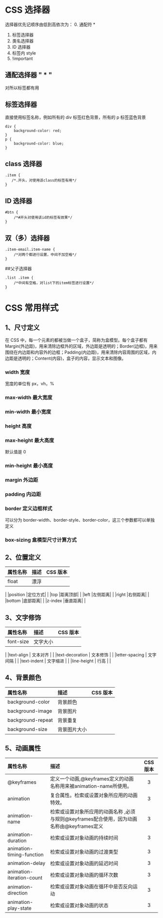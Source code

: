 # CSS 选择器

选择器优先记顺序由低到高依次为：
0. 通配符 *
1. 标签选择器
2. 类名选择器
3. ID 选择器
4. 标签内 style
5. !important

## 通配选择器 " * "

对所以标签都有用

## 标签选择器

直接使用标签名称，例如所有的 div 标签红色背景，所有的 p 标签蓝色背景

```
div {
    background-color: red;
}
p {
    background-color: blue;
}
```

## class 选择器

```
.item {
   /*.开头，对使用该class的标签有用*/
}
```

## ID 选择器

```
#btn {
    /*#开头对使用该id的标签有效果*/
}
```

## 双（多）选择器

```
.item-email.item-name {
    /*对两个都进行设置，中间不加空格*/
}
```

##父子选择器

```
.list .item {
    /*中间有空格，对list下的item标签进行设置*/
}
```

# CSS 常用样式

## 1、尺寸定义

在 CSS 中，每一个元素的都被当做一个盒子，简称为盒模型。每个盒子都有 Margin(外边距)，用来清除边框外的区域，外边距是透明的；Border(边框)，用来围绕在内边距和内容外的边框；Padding(内边距)，用来清除内容周围的区域，内边距是透明的；Content(内容)，盒子的内容，显示文本和图像。

### width 宽度
宽度的单位有 px，vh，%

### max-width 最大宽度


### min-width 最小宽度


### height 高度

### max-height 最大高度

默认值是 0 

### min-height 最小高度



### margin 外边距

### padding 内边距

### border 定义边框样式
可以分为 border-width、border-style、border-color，这三个参数都可以单独定义

### box-sizing 盒模型尺寸计算方式

## 2、位置定义

| 属性名称 | 描述 | CSS 版本 |
| :--- | :--- | :---: |
|float |漂浮|
|
|position |定位方式|
|
|top |距离顶部|
|
|left |左侧距离|
|
|right |右侧距离|
|
|bottom |底部距离|
|
|z-index |垂直距离|
|

## 3、文字修饰

| 属性名称 | 描述 | CSS 版本 |
| :--- | :--- | :---: |
|font-size | 文字大小 |
|
|text-align | 文本对齐 |
|
|text-decoration | 文本修饰 |
|
|letter-spacing | 文字间隔 |
|
|text-indent | 文字缩进 |
|
|line-height | 行高 |
|

## 4、背景颜色

| 属性名称 | 描述 | CSS 版本 |
| :--- | :--- | :---: |
|background-color |背景颜色| |
|background-image |背景图片| |
|background-repeat |背景重复| |
|background-size |背景图片大小| |

## 5、动画属性

| 属性名称 | 描述 | CSS 版本 |
| :--- | :--- | :---: |
|@keyframes	| 定义一个动画,@keyframes定义的动画名称用来被animation-name所使用。 | 3 |
|animation | 复合属性。检索或设置对象所应用的动画特效。	| 3 |
|animation-name	|检索或设置对象所应用的动画名称 ,必须与规则@keyframes配合使用，因为动画名称由@keyframes定义	|3|
|animation-duration	|检索或设置对象动画的持续时间	|3|
|animation-timing-function	|检索或设置对象动画的过渡类型	|3|
|animation-delay	|检索或设置对象动画的延迟时间	|3|
|animation-iteration-count	|检索或设置对象动画的循环次数	|3|
|animation-direction	|检索或设置对象动画在循环中是否反向运动	|3|
|animation-play-state	|检索或设置对象动画的状态	|3|
